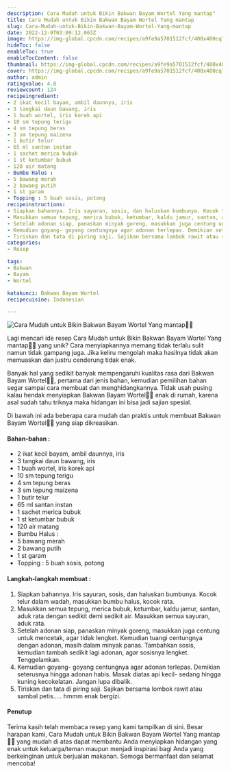 ```yaml
---
description: Cara Mudah untuk Bikin Bakwan Bayam Wortel Yang mantap"
title: Cara Mudah untuk Bikin Bakwan Bayam Wortel Yang mantap
slug: Cara-Mudah-untuk-Bikin-Bakwan-Bayam-Wortel-Yang-mantap
date: 2022-12-9T03:09:12.063Z
image: https://img-global.cpcdn.com/recipes/a9fe9a5701512fcf/400x400cq70/photo.jpg
hideToc: false
enableToc: true
enableTocContent: false
thumbnail: https://img-global.cpcdn.com/recipes/a9fe9a5701512fcf/400x400cq70/photo.jpg
cover: https://img-global.cpcdn.com/recipes/a9fe9a5701512fcf/400x400cq70/photo.jpg
author: admin
ratingvalue: 4.8
reviewcount: 124
recipeingredient:
- 2 ikat kecil bayam, ambil daunnya, iris
- 3 tangkai daun bawang, iris
- 1 buah wortel, iris korek api
- 10 sm tepung terigu
- 4 sm tepung beras
- 3 sm tepung maizena
- 1 butir telur
- 65 ml santan instan
- 1 sachet merica bubuk
- 1 st ketumbar bubuk
- 120 air matang
- Bumbu Halus :
- 5 bawang merah
- 2 bawang putih
- 1 st garam
- Topping : 5 buah sosis, potong
recipeinstructions:
- Siapkan bahannya. Iris sayuran, sosis, dan haluskan bumbunya. Kocok telur dalam wadah, masukkan bumbu halus, kocok rata.
- Masukkan semua tepung, merica bubuk, ketumbar, kaldu jamur, santan, aduk rata dengan sedikit demi sedikit air. Masukkan semua sayuran, aduk rata.
- Setelah adonan siap, panaskan minyak goreng, masukkan juga centung untuk mencetak, agar tidak lengket. Kemudian tuangi centungnya dengan adonan, masih dalam minyak panas. Tambahkan sosis, kemudian tambah sedikit lagi adonan, agar sosisnya lengket. Tenggelamkan.
- Kemudian goyang- goyang centungnya agar adonan terlepas. Demikian seterusnya hingga adonan habis. Masak diatas api kecil- sedang hingga kuning kecokelatan. Jangan lupa dibalik.
- Tiriskan dan tata di piring saji. Sajikan bersama lombok rawit atau sambal petis..... hmmm enak bergizi.
categories:
- Resep

tags:
- Bakwan
- Bayam
- Wortel

katakunci: Bakwan Bayam Wortel
recipecuisine: Indonesian

---
```


![Cara Mudah untuk Bikin Bakwan Bayam Wortel Yang mantap👩‍🍳](https://img-global.cpcdn.com/recipes/a9fe9a5701512fcf/400x400cq70/photo.jpg)

Lagi mencari ide resep Cara Mudah untuk Bikin Bakwan Bayam Wortel Yang mantap👩‍🍳 yang unik? Cara menyiapkannya memang tidak terlalu sulit namun tidak gampang juga. Jika keliru mengolah maka hasilnya tidak akan memuaskan dan justru cenderung tidak enak.

Banyak hal yang sedikit banyak mempengaruhi kualitas rasa dari Bakwan Bayam Wortel👩‍🍳, pertama dari jenis bahan, kemudian pemilihan bahan segar sampai cara membuat dan menghidangkannya. Tidak usah pusing kalau hendak menyiapkan Bakwan Bayam Wortel👩‍🍳 enak di rumah, karena asal sudah tahu triknya maka hidangan ini bisa jadi sajian spesial.

Di bawah ini ada beberapa cara mudah dan praktis untuk membuat Bakwan Bayam Wortel👩‍🍳 yang siap dikreasikan.

<!--inarticleads1-->

#### Bahan-bahan :

- 2 ikat kecil bayam, ambil daunnya, iris
- 3 tangkai daun bawang, iris
- 1 buah wortel, iris korek api
- 10 sm tepung terigu
- 4 sm tepung beras
- 3 sm tepung maizena
- 1 butir telur
- 65 ml santan instan
- 1 sachet merica bubuk
- 1 st ketumbar bubuk
- 120 air matang
- Bumbu Halus :
- 5 bawang merah
- 2 bawang putih
- 1 st garam
- Topping : 5 buah sosis, potong

<!--inarticleads2-->

#### Langkah-langkah membuat :

1. Siapkan bahannya. Iris sayuran, sosis, dan haluskan bumbunya. Kocok telur dalam wadah, masukkan bumbu halus, kocok rata.
1. Masukkan semua tepung, merica bubuk, ketumbar, kaldu jamur, santan, aduk rata dengan sedikit demi sedikit air. Masukkan semua sayuran, aduk rata.
1. Setelah adonan siap, panaskan minyak goreng, masukkan juga centung untuk mencetak, agar tidak lengket. Kemudian tuangi centungnya dengan adonan, masih dalam minyak panas. Tambahkan sosis, kemudian tambah sedikit lagi adonan, agar sosisnya lengket. Tenggelamkan.
1. Kemudian goyang- goyang centungnya agar adonan terlepas. Demikian seterusnya hingga adonan habis. Masak diatas api kecil- sedang hingga kuning kecokelatan. Jangan lupa dibalik.
1. Tiriskan dan tata di piring saji. Sajikan bersama lombok rawit atau sambal petis..... hmmm enak bergizi.

#### Penutup

Terima kasih telah membaca resep yang kami tampilkan di sini. Besar harapan kami, Cara Mudah untuk Bikin Bakwan Bayam Wortel Yang mantap👩‍🍳 yang mudah di atas dapat membantu Anda menyiapkan hidangan yang enak untuk keluarga/teman maupun menjadi inspirasi bagi Anda yang berkeinginan untuk berjualan makanan. Semoga bermanfaat dan selamat mencoba!